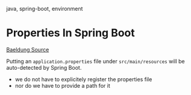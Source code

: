 java, spring-boot, environment

# Properties In Spring Boot

[Baeldung Source](https://www.baeldung.com/properties-with-spring)

Putting an `application.properties` file under `src/main/resources` will be auto-detected by Spring Boot.

- we do not have to explicitely register the properties file
- nor do we have to provide a path for it

